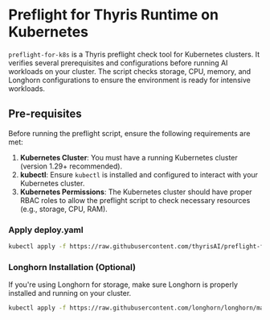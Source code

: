 # Preflight for Thyris Runtime on Kubernetes

`preflight-for-k8s` is a Thyris preflight check tool for Kubernetes clusters. It verifies several prerequisites and configurations before running AI workloads on your cluster. The script checks storage, CPU, memory, and Longhorn configurations to ensure the environment is ready for intensive workloads.

## Pre-requisites

Before running the preflight script, ensure the following requirements are met:

1. **Kubernetes Cluster**: You must have a running Kubernetes cluster (version 1.29+ recommended).
2. **kubectl**: Ensure `kubectl` is installed and configured to interact with your Kubernetes cluster.
4. **Kubernetes Permissions**: The Kubernetes cluster should have proper RBAC roles to allow the preflight script to check necessary resources (e.g., storage, CPU, RAM).

### Apply deploy.yaml

```bash
kubectl apply -f https://raw.githubusercontent.com/thyrisAI/preflight-for-k8s/refs/heads/main/deploy/deploy.yaml
```

### Longhorn Installation (Optional)
If you're using Longhorn for storage, make sure Longhorn is properly installed and running on your cluster.

```bash
kubectl apply -f https://raw.githubusercontent.com/longhorn/longhorn/master/deploy/longhorn.yaml
```




